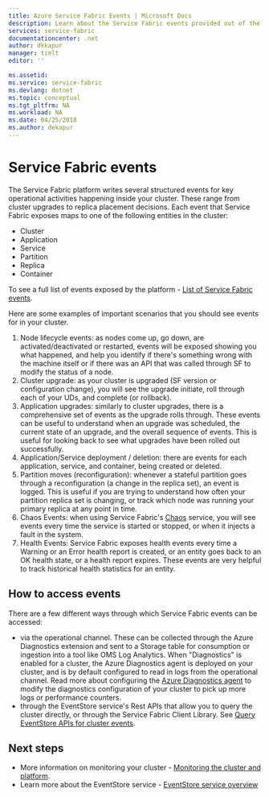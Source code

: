 ```yaml
---
title: Azure Service Fabric Events | Microsoft Docs
description: Learn about the Service Fabric events provided out of the box to help you monitor your Azure Service Fabric cluster.
services: service-fabric
documentationcenter: .net
author: dkkapur
manager: timlt
editor: ''

ms.assetid:
ms.service: service-fabric
ms.devlang: dotnet
ms.topic: conceptual
ms.tgt_pltfrm: NA
ms.workload: NA
ms.date: 04/25/2018
ms.author: dekapur
---
```


# Service Fabric events 

The Service Fabric platform writes several structured events for key operational activities happening inside your cluster. These range from cluster upgrades to replica placement decisions. Each event that Service Fabric exposes maps to one of the following entities in the cluster:
* Cluster
* Application
* Service
* Partition
* Replica 
* Container

To see a full list of events exposed by the platform - [List of Service Fabric events](service-fabric-diagnostics-event-generation-operational.md).

Here are some examples of important scenarios that you should see events for in your cluster. 
1. Node lifecycle events: as nodes come up, go down, are activated/deactivated or restarted, events will be exposed showing you what happened, and help you identify if there's something wrong with the machine itself or if there was an API that was called through SF to modify the status of a node.
1. Cluster upgrade: as your cluster is upgraded (SF version or configuration change), you will see the upgrade initiate, roll through each of your UDs, and complete (or rollback). 
1. Application upgrades: similarly to cluster upgrades, there is a comprehensive set of events as the upgrade rolls through. These events can be useful to understand when an upgrade was scheduled, the current state of an upgrade, and the overall sequence of events. This is useful for looking back to see what upgrades have been rolled out successfully.
1. Application/Service deployment / deletion: there are events for each application, service, and container, being created or deleted.
1. Partition moves (reconfiguration): whenever a stateful partition goes through a reconfiguration (a change in the replica set), an event is logged. This is useful if you are trying to understand how often your partition replica set is changing, or track which node was running your primary replica at any point in time.
1. Chaos Events: when using Service Fabric's [Chaos](service-fabric-controlled-chaos.md) service, you will see events every time the service is started or stopped, or when it injects a fault in the system.
1. Health Events: Service Fabric exposes health events every time a Warning or an Error health report is created, or an entity goes back to an OK health state, or a health report expires. These events are very helpful to track historical health statistics for an entity. 

## How to access events

There are a few different ways through which Service Fabric events can be accessed:
* via the operational channel. These can be collected through the Azure Diagnostics extension and sent to a Storage table for consumption or ingestion into a tool like OMS Log Analytics. When "Diagnostics" is enabled for a cluster, the Azure Diagnostics agent is deployed on your cluster, and is by default configured to read in logs from the operational channel. Read more about configuring the [Azure Diagnostics agent](service-fabric-diagnostics-event-aggregation-wad.md) to modify the diagnostics configuration of your cluster to pick up more logs or performance counters. 
* through the EventStore service's Rest APIs that allow you to query the cluster directly, or through the Service Fabric Client Library. See [Query EventStore APIs for cluster events](service-fabric-diagnostics-eventstore-query.md).

## Next steps
* More information on monitoring your cluster - [Monitoring the cluster and platform](service-fabric-diagnostics-event-generation-infra.md).
* Learn more about the EventStore service - [EventStore service overview](service-fabric-diagnostics-eventstore.md)
